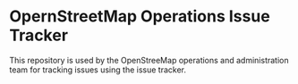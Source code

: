 OpernStreetMap Operations Issue Tracker
=======================================

This repository is used by the OpenStreeMap operations and administration team for tracking issues using the issue tracker.
